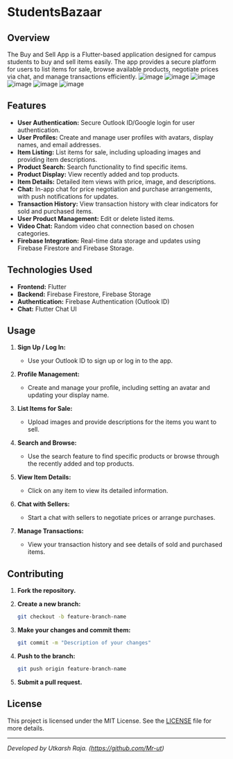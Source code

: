 # StudentsBazaar

## Overview

The Buy and Sell App is a Flutter-based application designed for campus students to buy and sell items easily. The app provides a secure platform for users to list items for sale, browse available products, negotiate prices via chat, and manage transactions efficiently.
![image](https://github.com/user-attachments/assets/4b2254e6-92cc-45c0-9d9c-ee7ca46214a9)
![image](https://github.com/user-attachments/assets/9002d685-28be-47a7-a2a4-2b26ae6bdc1c)
![image](https://github.com/user-attachments/assets/c44070d8-7704-4a8e-83ce-4985d5cb3175)
![image](https://github.com/user-attachments/assets/1c9cfec3-e406-45b4-abf5-f1e46c5c0869)
![image](https://github.com/user-attachments/assets/abc72f0d-963b-49b6-8edd-7758360208ba)
![image](https://github.com/user-attachments/assets/7ed10200-5a3b-4c61-8480-2066538fb5ae)




## Features

- **User Authentication:** Secure Outlook ID/Google login for user authentication.
- **User Profiles:** Create and manage user profiles with avatars, display names, and email addresses.
- **Item Listing:** List items for sale, including uploading images and providing item descriptions.
- **Product Search:** Search functionality to find specific items.
- **Product Display:** View recently added and top products.
- **Item Details:** Detailed item views with price, image, and descriptions.
- **Chat:** In-app chat for price negotiation and purchase arrangements, with push notifications for updates.
- **Transaction History:** View transaction history with clear indicators for sold and purchased items.
- **User Product Management:** Edit or delete listed items.
- **Video Chat:** Random video chat connection based on chosen categories.
- **Firebase Integration:** Real-time data storage and updates using Firebase Firestore and Firebase Storage.

## Technologies Used

- **Frontend:** Flutter
- **Backend:** Firebase Firestore, Firebase Storage
- **Authentication:** Firebase Authentication (Outlook ID)
- **Chat:** Flutter Chat UI

## Usage

1. **Sign Up / Log In:** 
   - Use your Outlook ID to sign up or log in to the app.
   
2. **Profile Management:**
   - Create and manage your profile, including setting an avatar and updating your display name.

3. **List Items for Sale:**
   - Upload images and provide descriptions for the items you want to sell.
   
4. **Search and Browse:**
   - Use the search feature to find specific products or browse through the recently added and top products.
   
5. **View Item Details:**
   - Click on any item to view its detailed information.
   
6. **Chat with Sellers:**
   - Start a chat with sellers to negotiate prices or arrange purchases.
   
7. **Manage Transactions:**
   - View your transaction history and see details of sold and purchased items.
   

## Contributing

1. **Fork the repository.**
2. **Create a new branch:**

   ```sh
   git checkout -b feature-branch-name
   ```

3. **Make your changes and commit them:**

   ```sh
   git commit -m "Description of your changes"
   ```

4. **Push to the branch:**

   ```sh
   git push origin feature-branch-name
   ```

5. **Submit a pull request.**

## License

This project is licensed under the MIT License. See the [LICENSE](LICENSE) file for more details.

---

*Developed by Utkarsh Raja. (https://github.com/Mr-ut)*
